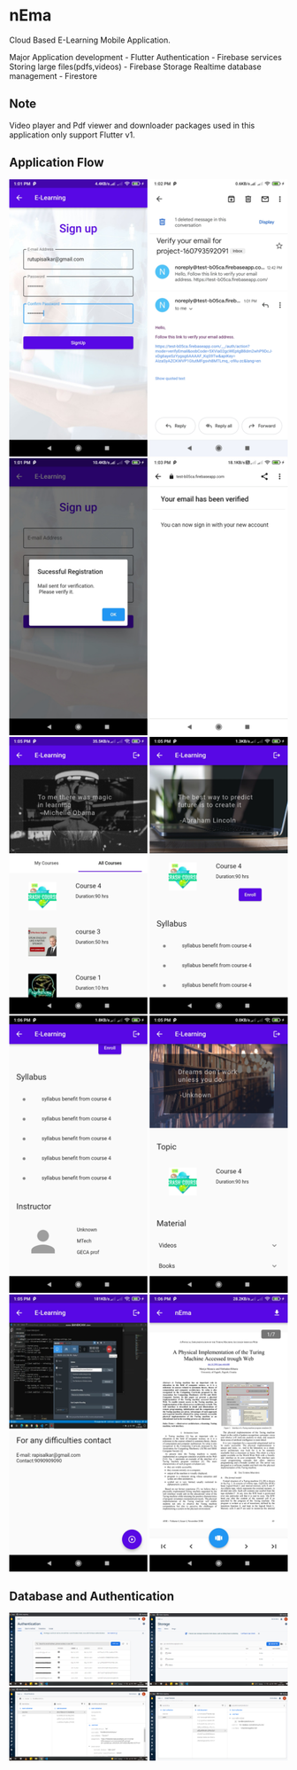 # nEma
 Cloud Based E-Learning Mobile Application.

 Major Application development - Flutter
 Authentication - Firebase services
 Storing large files(pdfs,videos) - Firebase Storage
 Realtime database management - Firestore

## Note
 Video player and Pdf viewer and downloader packages used in this application only support Flutter v1.

## Application Flow

<img src="/Screenshots/ss-1-signup.jpg" width="250">

<img src="/Screenshots/ss-2-mail.jpg" width="250">

<img src="/Screenshots/ss-2-verification_mail_sent.jpg" width="250">

<img src="/Screenshots/ss-2-verified.jpg" width="250">

<img src="/Screenshots/ss-3-homepage.jpg" width="250">

<img src="/Screenshots/ss-4-course_enroll.jpg" width="250">

<img src="/Screenshots/ss-4-course_enroll-2.jpg" width="250">

<img src="/Screenshots/ss-5-coursedetail.jpg" width="250">

<img src="/Screenshots/ss-6-video.jpg" width="250">

<img src="/Screenshots/ss-7-pdf.jpg" width="250">


## Database and Authentication

<img src="/Screenshots/Firebase_authentication.png" width="250">

<img src="/Screenshots/Firebase_storage.png" width="250">

<img src="/Screenshots/Firestore_course_storing.png" width="250">

<img src="/Screenshots/Firestore_userData_storing.png" width="250">